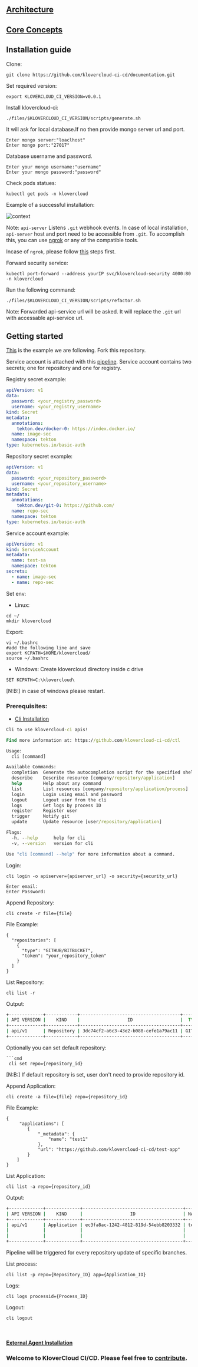 ## [Architecture](https://github.com/klovercloud-ci-cd/architecture/blob/master/README.md)


## [Core Concepts](cocepts.md)
 

## Installation guide
Clone:
```couchbasequery
git clone https://github.com/klovercloud-ci-cd/documentation.git
```

Set required version:
```couchbasequery
export KLOVERCLOUD_CI_VERSION=v0.0.1
```
Install klovercloud-ci:
```couchbasequery
./files/$KLOVERCLOUD_CI_VERSION/scripts/generate.sh
```
It will ask for local database.If no then provide mongo server url and port.

```Example:
Enter mongo server:"loaclhost"
Enter mongo port:"27017"
```

Database username and password.

```Example:
Enter your mongo username:"username"
Enter your mongo password:"password"
```
Check pods statues:

```couchbasequery
kubectl get pods -n klovercloud
```
Example of a successful installation: 

![context](files/images/deployStatusExample.png)

Note: ```api-server``` Listens ```.git``` webhook events.  In case of local installation, ```api-server``` host and port need to be accessible from ```.git```. To accomplish this, you can use [ngrok](https://ngrok.com/) or any of the compatible tools.

Incase of ```ngrok```, please follow [this](ngrok.md) steps first.

Forward security service:
```couchbasequery
kubectl port-forward --address yourIP svc/klovercloud-security 4000:80 -n klovercloud
```

Run the following command:
```couchbasequery
./files/$KLOVERCLOUD_CI_VERSION/scripts/refactor.sh
```

Note: Forwarded api-service url will be asked. It will replace the ```.git``` url with accessable api-service url.

## Getting started
[This](https://github.com/klovercloud-ci-cd/test-app) is the example we are following.
Fork this repository.

Service account is attached with this [pipeline](https://github.com/klovercloud-ci-cd/test-app/blob/master/klovercloud/pipeline/pipeline.yaml). Service account contains two secrets; one for repository and one for registry.

Registry secret example:
```yaml
apiVersion: v1
data:
  password: <your_registry_password>
  username: <your_registry_username>
kind: Secret
metadata:
  annotations:
    tekton.dev/docker-0: https://index.docker.io/
  name: image-sec
  namespace: tekton
type: kubernetes.io/basic-auth
```

Repository secret example:
```yaml
apiVersion: v1
data:
  password: <your_repository_password>
  username: <your_repository_username>
kind: Secret
metadata:
  annotations:
    tekton.dev/git-0: https://github.com/
  name: repo-sec
  namespace: tekton
type: kubernetes.io/basic-auth
```

Service account example:
```yaml
apiVersion: v1
kind: ServiceAccount
metadata:
  name: test-sa
  namespace: tekton
secrets:
  - name: image-sec
  - name: repo-sec
```

Set env:
- Linux:
```couchbasequery
cd ~/
mkdir klovercloud
```
Export: 
```couchbasequery
vi ~/.bashrc
#add the following line and save
export KCPATH=$HOME/klovercloud/
source ~/.bashrc
```
- Windows:
Create klovercloud directory inside c drive
```couchbasequery
SET KCPATH=C:\klovercloud\
```
[N:B:] in case of windows please restart.
### Prerequisites:
- [Cli Installation](https://github.com/klovercloud-ci-cd/ctl/tree/master#readme)
```cmd
Cli to use klovercloud-ci apis!

Find more information at: https://github.com/klovercloud-ci-cd/ctl

Usage:
  cli [command]

Available Commands:
  completion  Generate the autocompletion script for the specified shell
  describe    Describe resource [company/repository/application]
  help        Help about any command
  list        List resources [company/repository/application/process]
  login       Login using email and password
  logout      Logout user from the cli
  logs        Get logs by process ID
  register    Register user
  trigger     Notify git
  update      Update resource [user/repository/application]

Flags:
  -h, --help      help for cli
  -v, --version   version for cli

Use "cli [command] --help" for more information about a command.
```


Login:
```couchbasequery
cli login -o apiserver={apiserver_url} -o security={security_url}
```
```couchbasequery
Enter email:
Enter Password:
```

Append Repository:
```couchbasequery
cli create -r file={file}
```

File Example:
```couchbasequery
{
  "repositories": [
    {
      "type": "GITHUB/BITBUCKET",
      "token": "your_repository_token"
    }
  ]
}
```

List Repository:
```couchbasequery
cli list -r
```
Output:
```cmd
+-------------+------------+--------------------------------------+--------+
| API VERSION |    KIND    |                  ID                  |  TYPE  |
+-------------+------------+--------------------------------------+--------+
| api/v1      | Repository | 3dc74cf2-a6c3-43e2-b088-cefe1a79ac11 | GITHUB |
+-------------+------------+--------------------------------------+--------+
```
Optionally you can set default repository:
```couchbasequery
```cmd
 cli set repo={repository_id}
```
[N:B:] If default repository is set, user don't need to provide repository id.

Append Application:
```couchbasequery
cli create -a file={file} repo={repository_id}
```
File Example:
```couchbasequery
{
     "applications": [
        {
            "_metadata": {
                "name": "test1"
            },
            "url": "https://github.com/klovercloud-ci-cd/test-app"
        }
    ]
}
```

List Application:
```couchbasequery
cli list -a repo={repository_id}
```
Output:
```cmd
+-------------+-------------+--------------------------------------+-------+---------------------+------------------+------------------------------------------------------------+
| API VERSION |    KIND     |                  ID                  | NAME  |       LABELS        | ISWEBHOOKENABLED |                            URL                             |
+-------------+-------------+--------------------------------------+-------+---------------------+------------------+------------------------------------------------------------+
| api/v1      | Application | ec3fa8ac-1242-4812-819d-54ebb8203332 | test  | compId: 12345       | false            | https://github.com/klovercloud-ci-cd/testapp               |
|             |             |                                      |       | teamId: 90000093333 |                  |                                                            |
|             |             |                                      |       |                     |                  |                                                            |
+-------------+-------------+--------------------------------------+-------+---------------------+------------------+------------------------------------------------------------+
```

Pipeline will be triggered for every repository update of specific branches.

List process:
```couchbasequery
cli list -p repo={Repository_ID} app={Application_ID}
```
Logs:
```couchbasequery
cli logs processid={Process_ID}
```

Logout:
```couchbasequery
cli logout
```
<br/>

#### [External Agent Installation](externalAgent.md)

### Welcome to KloverCloud CI/CD. Please feel free to [contribute](https://github.com/klovercloud-ci-cd/core-engine/blob/master/markdownfiles/CONTRIBUTING.md).
